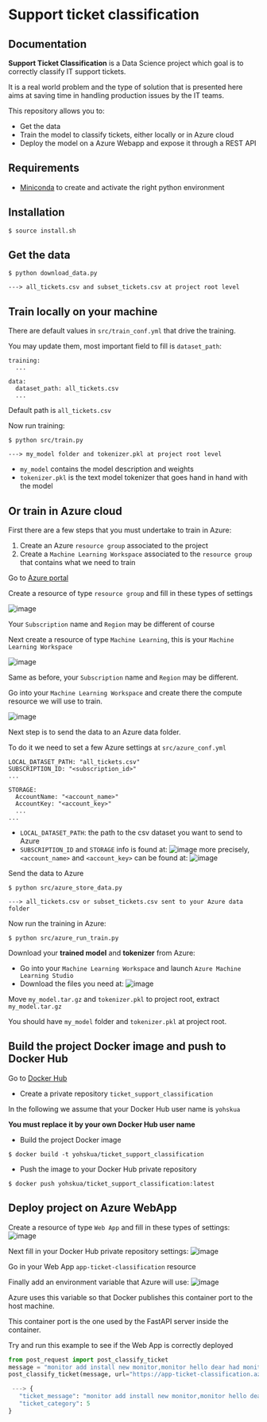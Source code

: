 # Support ticket classification

## Documentation

**Support Ticket Classification** is a Data Science project which goal is 
to correctly classify IT support tickets. 

It is a real world problem and the type of solution that is presented here aims
 at saving time in handling production issues by the IT teams.

This repository allows you to:
- Get the data
- Train the model to classify tickets, either locally or in Azure cloud
- Deploy the model on a Azure Webapp and expose it through a REST API

## Requirements
 
 - [Miniconda](https://docs.conda.io/en/latest/miniconda.html) to create 
 and activate the right python environment
 

## Installation
 
 ```console
 $ source install.sh
 ```
 
## Get the data

 ```console
 $ python download_data.py
 
 ---> all_tickets.csv and subset_tickets.csv at project root level
 ```
 
## Train locally on your machine

There are default values in ```src/train_conf.yml``` that drive the training.

You may update them, most important field to fill is ```dataset_path```:
```
training:
  ...

data:
  dataset_path: all_tickets.csv
  ...
```
Default path is ```all_tickets.csv```

Now run training:
 ```console
 $ python src/train.py
 
 ---> my_model folder and tokenizer.pkl at project root level
 ```
 - ```my_model``` contains the model description and weights
 - ```tokenizer.pkl``` is the text model tokenizer that goes hand in hand with the model  



## Or train in Azure cloud

First there are a few steps that you must undertake to train in Azure:
1) Create an Azure ```resource group``` associated to the project
2) Create a ```Machine Learning Workspace``` associated to the ```resource group``` that contains what we need to train
 

Go to [Azure portal](https://portal.azure.com/)

Create a resource of type ```resource group``` and fill in these 
types of settings
 
![image](readme_images/resource_group.png)

Your ```Subscription``` name and ```Region``` may be different of course

Next create a resource of type ```Machine Learning```, this is your ```Machine Learning Workspace```

![image](readme_images/machine_learning_workspace.png)

Same as before, your ```Subscription``` name and ```Region``` may be different.

Go into your ```Machine Learning Workspace``` and create there the compute 
resource we will use to train.

![image](readme_images/compute.png)

Next step is to send the data to an Azure data folder. 

To do it we need to set a few Azure settings at ```src/azure_conf.yml```

```
LOCAL_DATASET_PATH: "all_tickets.csv"
SUBSCRIPTION_ID: "<subscription_id>"
...

STORAGE:
  AccountName: "<account_name>"
  AccountKey: "<account_key>"
  ...
...
```
- ```LOCAL_DATASET_PATH```: the path to the csv dataset you want to send to Azure
- ```SUBSCRIPTION_ID``` and ```STORAGE``` info is found at:
![image](readme_images/subscription_storage_info.png)
more precisely, ```<account_name>``` and ```<account_key>``` can be found at:
![image](readme_images/account_name_key.png)


Send the data to Azure
 ```console
 $ python src/azure_store_data.py
 
 ---> all_tickets.csv or subset_tickets.csv sent to your Azure data folder
 ```
 
Now run the training in Azure:
 ```console
 $ python src/azure_run_train.py
 ```
 
Download your **trained model** and **tokenizer** from Azure:
- Go into your ```Machine Learning Workspace``` and launch 
```Azure Machine Learning Studio```
- Download the files you need at:
![image](readme_images/download_trained_model.png)

 Move ```my_model.tar.gz``` and ```tokenizer.pkl``` to project root, 
 extract ```my_model.tar.gz```
 
 You should have ```my_model``` folder and ```tokenizer.pkl``` 
 at project root.
 
## Build the project Docker image and push to Docker Hub

Go to [Docker Hub](https://hub.docker.com/repositories)

- Create a private repository ```ticket_support_classification```

In the following we assume that your Docker Hub user name is ```yohskua```

**You must replace it by your own Docker Hub user name**

- Build the project Docker image
 ```console
 $ docker build -t yohskua/ticket_support_classification
 ```
 
 - Push the image to your Docker Hub private repository
 ```console
 $ docker push yohskua/ticket_support_classification:latest
 ```

## Deploy project on Azure WebApp

Create a resource of type ```Web App``` and fill in these 
types of settings:
![image](readme_images/webapp_settings.png)

Next fill in your Docker Hub private repository settings:
![image](readme_images/docker_hub_settings.png)


Go in your Web App ```app-ticket-classification``` resource

Finally add an environment variable that Azure will use:
![image](readme_images/webapp_environment_variable.png)
  
 
Azure uses this variable so that Docker publishes this container port to the host machine. 

This container port is the one used by the FastAPI server inside the container.

Try and run this example to see if the Web App is correctly deployed
 
 ```python
from post_request import post_classify_ticket
message = "monitor add install new monitor,monitor hello dear had monitor discussed he told leave tower give thank"
post_classify_ticket(message, url="https://app-ticket-classification.azurewebsites.net")
 
  ---> {
    "ticket_message": "monitor add install new monitor,monitor hello dear had monitor discussed he told leave tower give thank",
    "ticket_category": 5
}
 ```
 


